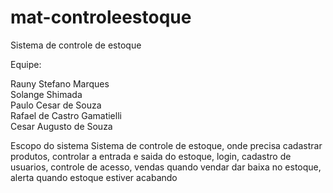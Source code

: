 # mat-controleestoque
Sistema de controle de estoque

Equipe: 

Rauny Stefano Marques
</br>
Solange Shimada
</br>
Paulo Cesar de Souza
</br>
Rafael de Castro Gamatielli
</br>
Cesar Augusto de Souza

Escopo do sistema
Sistema de controle de estoque, onde precisa cadastrar produtos, controlar a entrada e saida do estoque, login, cadastro de usuarios, controle de acesso, vendas
quando vendar dar baixa no estoque, alerta quando estoque estiver acabando
